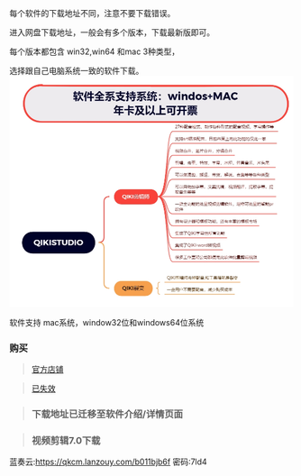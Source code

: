 每个软件的下载地址不同，注意不要下载错误。

进入网盘下载地址，一般会有多个版本，下载最新版即可。

每个版本都包含 win32,win64 和mac 3种类型，

选择跟自己电脑系统一致的软件下载。
![softs](contrast.assets/softs.png)

软件支持 mac系统，window32位和windows64位系统

### 购买

> [官方店铺](http://payss.qiki.asia/)

> [已失效](http://payss.qiki.asia/)

> ### **下载地址已迁移至软件介绍/详情页面**

> ### 视频剪辑7.0下载

 蓝奏云:https://qkcm.lanzouy.com/b011bjb6f 密码:7ld4
